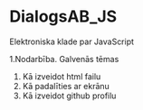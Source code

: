 # DialogsAB_JS
Elektroniska klade par JavaScript

1.Nodarbība. Galvenās tēmas
1. Kā izveidot html failu
2. Kā padalīties ar ekrānu
3. Kā izveidot github profilu
